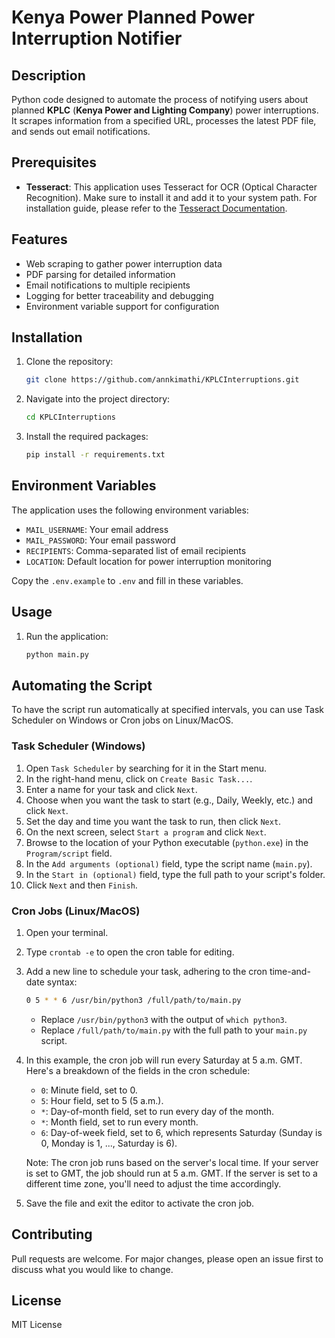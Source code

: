 # Kenya Power Planned Power Interruption Notifier

## Description

Python code designed to automate the process of notifying users about planned **KPLC** (**Kenya Power and Lighting Company**) power interruptions. It scrapes information from a specified URL, processes the latest PDF file, and sends out email notifications.

## Prerequisites

- **Tesseract**: This application uses Tesseract for OCR (Optical Character Recognition). Make sure to install it and add it to your system path. For installation guide, please refer to the [Tesseract Documentation](https://tesseract-ocr.github.io/tessdoc/).

## Features

- Web scraping to gather power interruption data
- PDF parsing for detailed information
- Email notifications to multiple recipients
- Logging for better traceability and debugging
- Environment variable support for configuration

## Installation

1. Clone the repository:

    ```bash
    git clone https://github.com/annkimathi/KPLCInterruptions.git
    ```

2. Navigate into the project directory:

    ```bash
    cd KPLCInterruptions
    ```

3. Install the required packages:

    ```bash
    pip install -r requirements.txt
    ```

## Environment Variables

The application uses the following environment variables:

- `MAIL_USERNAME`: Your email address
- `MAIL_PASSWORD`: Your email password
- `RECIPIENTS`: Comma-separated list of email recipients
- `LOCATION`: Default location for power interruption monitoring

Copy the `.env.example` to `.env` and fill in these variables.

## Usage

1. Run the application:

    ```bash
    python main.py
    ```

## Automating the Script

To have the script run automatically at specified intervals, you can use Task Scheduler on Windows or Cron jobs on Linux/MacOS.

### Task Scheduler (Windows)

1. Open `Task Scheduler` by searching for it in the Start menu.
2. In the right-hand menu, click on `Create Basic Task...`.
3. Enter a name for your task and click `Next`.
4. Choose when you want the task to start (e.g., Daily, Weekly, etc.) and click `Next`.
5. Set the day and time you want the task to run, then click `Next`.
6. On the next screen, select `Start a program` and click `Next`.
7. Browse to the location of your Python executable (`python.exe`) in the `Program/script` field.
8. In the `Add arguments (optional)` field, type the script name (`main.py`).
9. In the `Start in (optional)` field, type the full path to your script's folder.
10. Click `Next` and then `Finish`.

### Cron Jobs (Linux/MacOS)

1. Open your terminal.

2. Type `crontab -e` to open the cron table for editing.

3. Add a new line to schedule your task, adhering to the cron time-and-date syntax:

    ```bash
    0 5 * * 6 /usr/bin/python3 /full/path/to/main.py
    ```
   
    - Replace `/usr/bin/python3` with the output of `which python3`.
    - Replace `/full/path/to/main.py` with the full path to your `main.py` script.

4. In this example, the cron job will run every Saturday at 5 a.m. GMT. Here's a breakdown of the fields in the cron schedule:

    - `0`: Minute field, set to 0.
    - `5`: Hour field, set to 5 (5 a.m.).
    - `*`: Day-of-month field, set to run every day of the month.
    - `*`: Month field, set to run every month.
    - `6`: Day-of-week field, set to 6, which represents Saturday (Sunday is 0, Monday is 1, ..., Saturday is 6).

   Note: The cron job runs based on the server's local time. If your server is set to GMT, the job should run at 5 a.m. GMT. If the server is set to a different time zone, you'll need to adjust the time accordingly.

5. Save the file and exit the editor to activate the cron job.


## Contributing

Pull requests are welcome. For major changes, please open an issue first to discuss what you would like to change.

## License

MIT License
